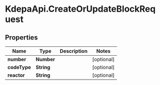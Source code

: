 # KdepaApi.CreateOrUpdateBlockRequest

## Properties

Name | Type | Description | Notes
------------ | ------------- | ------------- | -------------
**number** | **Number** |  | [optional] 
**codeType** | **String** |  | [optional] 
**reactor** | **String** |  | [optional] 



